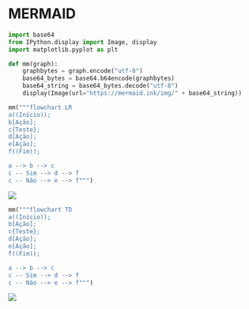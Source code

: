 
# MERMAID


```python
import base64
from IPython.display import Image, display
import matplotlib.pyplot as plt
```


```python
def mm(graph):
    graphbytes = graph.encode("utf-8")
    base64_bytes = base64.b64encode(graphbytes)
    base64_string = base64_bytes.decode("utf-8")
    display(Image(url="https://mermaid.ink/img/" + base64_string))
```


```python
mm("""flowchart LR
a((Início));
b[Ação];
c{Teste};
d[Ação];
e[Ação];
f((Fim));

a --> b --> c
c -- Sim --> d --> f
c -- Não --> e --> f""")
```


<img src="https://mermaid.ink/img/Zmxvd2NoYXJ0IExSCmEoKEluw61jaW8pKTsKYltBw6fDo29dOwpje1Rlc3RlfTsKZFtBw6fDo29dOwplW0HDp8Ojb107CmYoKEZpbSkpOwoKYSAtLT4gYiAtLT4gYwpjIC0tIFNpbSAtLT4gZCAtLT4gZgpjIC0tIE7Do28gLS0+IGUgLS0+IGY="/>


```python
mm("""flowchart TD
a((Início));
b[Ação];
c{Teste};
d[Ação];
e[Ação];
f((Fim));

a --> b --> c
c -- Sim --> d --> f
c -- Não --> e --> f""")
```


<img src="https://mermaid.ink/img/Zmxvd2NoYXJ0IFRECmEoKEluw61jaW8pKTsKYltBw6fDo29dOwpje1Rlc3RlfTsKZFtBw6fDo29dOwplW0HDp8Ojb107CmYoKEZpbSkpOwoKYSAtLT4gYiAtLT4gYwpjIC0tIFNpbSAtLT4gZCAtLT4gZgpjIC0tIE7Do28gLS0+IGUgLS0+IGY="/>

